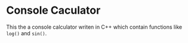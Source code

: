 # Console Caculator
This the a console calculator writen in C++ which contain functions like ```log()``` and ```sin()```.